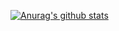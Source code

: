 [![Anurag's github stats](https://github-readme-stats.vercel.app/api?username=xutongqing)](https://github.com/anuraghazra/github-readme-stats)
